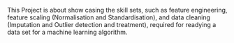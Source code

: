 This Project is about show casing the skill sets, 
such as feature engineering, 
feature scaling (Normalisation and Standardisation), 
and data cleaning (Imputation and Outlier detection and treatment), 
required for readying a data set for a machine learning algorithm.
